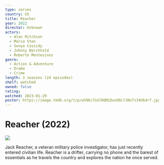 ```yaml
---
type: series
country: US
title: Reacher
year: 2022
director: Unknown
actors:
  - Alan Ritchson
  - Maria Sten
  - Sonya Cassidy
  - Johnny Berchtold
  - Roberto Montesinos
genre:
  - Action & Adventure
  - Drama
  - Crime
length: 3 seasons (24 episodes)
shelf: watched
owned: false
rating:
watched: 2023-01-29
poster: https://image.tmdb.org/t/p/w500/31GlRQMiDunO8cl3NxTz34U64rf.jpg
---
```


# Reacher (2022)

![](https://image.tmdb.org/t/p/w500/31GlRQMiDunO8cl3NxTz34U64rf.jpg)

Jack Reacher, a veteran military police investigator, has just recently entered civilian life. Reacher is a drifter, carrying no phone and the barest of essentials as he travels the country and explores the nation he once served.